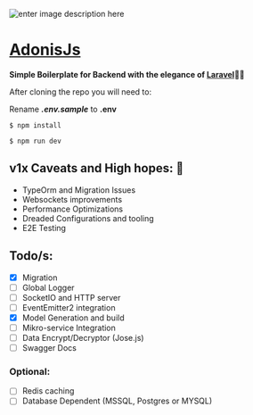 ![enter image description here](https://miro.medium.com/v2/resize:fit:1200/1*9fWIkINvrOfiQwQsmg9UJQ.png)

# [AdonisJs](https://adonisjs.com/)

**Simple Boilerplate for Backend with the elegance of [Laravel](https://laravel.com/)🚀🚀**

After cloning the repo you will need to:

Rename ***.env.sample*** to **.env**
```
$ npm install
```
```
$ npm run dev
```
## v1x Caveats and High hopes: 🤞

 - TypeOrm and Migration Issues
 - Websockets improvements
 - Performance Optimizations
 - Dreaded Configurations and tooling
 - E2E Testing

## Todo/s:
 - [x] Migration
 - [ ] Global Logger
 - [ ] SocketIO and HTTP server
 - [ ] EventEmitter2 integration
 - [x] Model Generation and build
 - [ ] Mikro-service Integration
 - [ ] Data Encrypt/Decryptor (Jose.js)
 - [ ] Swagger Docs

### Optional:

 - [ ] Redis caching
 - [ ] Database Dependent (MSSQL, Postgres or MYSQL)
